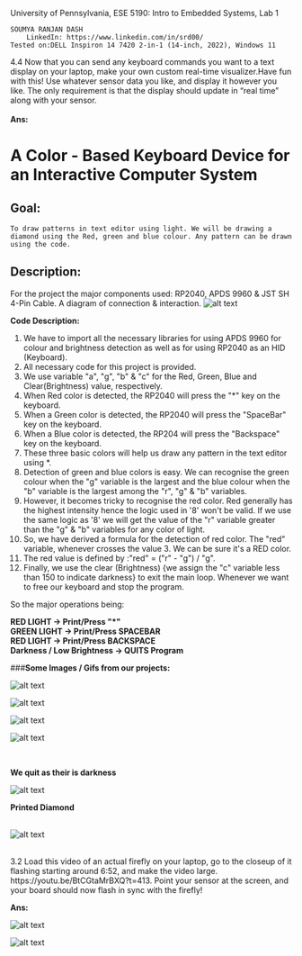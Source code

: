University of Pennsylvania, ESE 5190: Intro to Embedded Systems, Lab 1

    SOUMYA RANJAN DASH
        LinkedIn: https://www.linkedin.com/in/srd00/
    Tested on:DELL Inspiron 14 7420 2-in-1 (14-inch, 2022), Windows 11


4.4 Now that you can send any keyboard commands you want to a text display on your laptop, make your own custom real-time visualizer.Have fun with this! Use whatever sensor data you like, and display it however you like. The only requirement is that the display should update in “real time” along with your sensor.<br />
<br />
**Ans:**<br />
# **A Color - Based Keyboard Device for an Interactive Computer System**

## **Goal:**
    To draw patterns in text editor using light. We will be drawing a diamond using the Red, green and blue colour. Any pattern can be drawn using the code.
## **Description:**
For the project the major components used: RP2040, APDS 9960 & JST SH 4-Pin Cable. A diagram of connection & interaction.
![alt text](https://github.com/satyajeetburla/ese5190-2022-lab1-firefly/blob/main/Section%204.4/Chart.png)

**Code Description:**

1.	We have to import all the necessary libraries for using APDS 9960 for colour and brightness detection as well as for using RP2040 as an HID (Keyboard). 
2.	All necessary code for this project is provided.
3.	We use variable "a", "g", "b" & "c" for the Red, Green, Blue and Clear(Brightness) value, respectively.
4.	When Red color is detected, the RP2040 will press the "*" key on the keyboard.
5.	When a Green color is detected, the RP2040 will press the "SpaceBar" key on the keyboard.
6.	When a Blue color is detected, the RP204 will press the "Backspace" key on the keyboard.
7.	These three basic colors will help us draw any pattern in the text editor using *.
8.	Detection of green and blue colors is easy. We can recognise the green colour when the "g" variable is the largest and the blue colour when the "b" variable is the largest among the "r", "g" & "b" variables.
9.	However, it becomes tricky to recognise the red color. Red generally has the highest intensity hence the logic used in '8' won't be valid. If we use the same logic as '8' we will get the value of the "r" variable greater than the "g" & "b" variables for any color of light.
10.	So, we have derived a formula for the detection of red color. The "red" variable, whenever crosses the value 3. We can be sure it's a RED color.
11.	 The red value is defined by :"red" = ("r" - "g") / "g".
12.	Finally, we use the clear (Brightness) {we assign the "c" variable less than 150 to indicate darkness} to exit the main loop. Whenever we want to free our keyboard and stop the program.

So the major operations being:<br />

**RED LIGHT -> Print/Press "*"**<br />
**GREEN LIGHT -> Print/Press SPACEBAR** <br />
**RED LIGHT -> Print/Press BACKSPACE**<br />
**Darkness / Low Brightness -> QUITS Program**<br />

###**Some Images / Gifs from our projects:**<br />

![alt text](https://github.com/satyajeetburla/ese5190-2022-lab1-firefly/blob/main/Section%204.4/4.4%201-1.gif)<br />

![alt text](https://github.com/satyajeetburla/ese5190-2022-lab1-firefly/blob/main/Section%204.4/4.4%201-2.gif)<br />

![alt text](https://github.com/satyajeetburla/ese5190-2022-lab1-firefly/blob/main/Section%204.4/4.4%202-1.gif)<br />

![alt text](https://github.com/satyajeetburla/ese5190-2022-lab1-firefly/blob/main/Section%204.4/4.4%202-2n.gif)<br />

<br />

**We quit as their is darkness**<br />

![alt text](https://github.com/satyajeetburla/ese5190-2022-lab1-firefly/blob/main/Section%204.4/Quit%20Photo.jpg)<br />

**Printed Diamond**<br />
<br />

![alt text](https://github.com/satyajeetburla/ese5190-2022-lab1-firefly/blob/main/Section%204.4/Diamond.png)<br />

<br />
3.2 Load this video of an actual firefly on your laptop, go to the closeup of it flashing starting around 6:52, and make the video large. https://youtu.be/BtCGtaMrBXQ?t=413. Point your sensor at the screen, and your board should now flash in sync with the firefly!<br />

**Ans:**<br />

![alt text](https://github.com/satyajeetburla/ese5190-2022-lab1-firefly/blob/main/Section%203.2/3.2%20P-1.gif)<br />

![alt text](https://github.com/satyajeetburla/ese5190-2022-lab1-firefly/blob/main/Section%203.2/3.2%20P-2.gif)<br />

